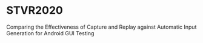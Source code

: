 # STVR2020
Comparing the Effectiveness of Capture and Replay against Automatic Input Generation for Android GUI Testing
